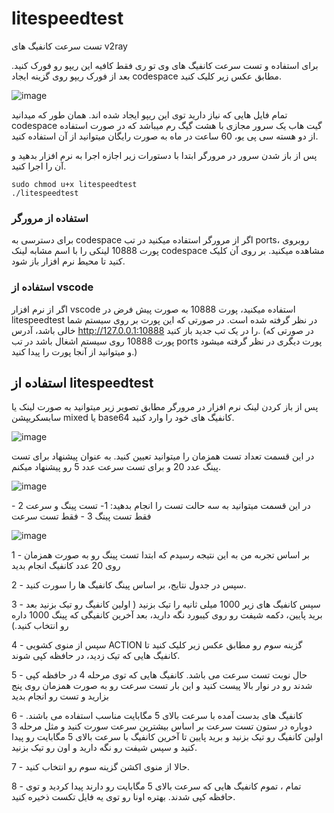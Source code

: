 # litespeedtest
تست سرعت کانفیگ های v2ray

برای استفاده و تست سرعت کانفیگ های وی تو ری فقط کافیه این ریپو رو فورک کنید.
بعد از فورک ریپو روی گزینه ایجاد codespace مطابق عکس زیر کلیک کنید.

![image](https://github.com/user-attachments/assets/1d04bc24-6902-481d-878b-ae4ee723fc70)

تمام فایل هایی که نیاز دارید توی این ریپو ایجاد شده اند.
همان طور که میدانید codespace گیت هاب یک سرور مجازی  با هشت گیگ رم میباشد که در صورت استفاده از دو هسته سی پی یو، 60 ساعت در ماه به صورت رایگان میتوانید از آن استفاده کنید.

پس از باز شدن سرور در مرورگر ابتدا با دستورات زیر اجازه اجرا به نرم افزار بدهید و آن را اجرا کنید.
```shell
sudo chmod u+x litespeedtest
./litespeedtest
```
### استفاده از مرورگر
برای دسترسی به codespace اگر از مرورگر استفاده میکنید در تب ports، روبروی پورت 10888 لینکی را با اسم مشابه لینک codespace مشاهده میکنید. بر روی آن کلیک کنید تا محیط نرم افزار باز شود.
### استفاده از vscode
اگر از نرم افزار vscode استفاده میکنید، پورت 10888 به صورت پیش فرض در litespeedtest در نظر گرفته شده است. در صورتی که این پورت بر روی سیستم شما خالی باشد، آدرس http://127.0.0.1:10888 را در یک تب جدید باز کنید. (در صورتی که پورت 10888 روی سیستم اشغال باشد در تب ports پورت دیگری در نظر گرفته میشود و میتوانید از آنجا پورت را پیدا کنید.)

## استفاده از litespeedtest
پس از باز کردن لینک نرم افزار در مرورگر مطابق تصویر زیر میتوانید به صورت لینک یا سابسکریپشن mixed یا base64 کانفیگ های خود را وارد کنید.

![image](https://github.com/user-attachments/assets/730de964-362f-42d3-ae17-805fc3204c5e)

در این قسمت تعداد تست همزمان را میتوانید تعیین کنید. به عنوان پیشنهاد برای تست پینگ عدد 20 و برای تست سرعت عدد 5 رو پیشنهاد میکنم.

![image](https://github.com/user-attachments/assets/b34bbbfc-d44b-484e-8a23-a2e39a974eec)

در این قسمت میتوانید به سه حالت تست را انجام بدهید:
1- تست پینگ و سرعت
2 - فقط تست پینگ
3 - فقط تست سرعت

![image](https://github.com/user-attachments/assets/9adbc944-e1ed-44a3-9b2c-a4f968b150ac)


1 - بر اساس تجربه من به این نتیجه رسیدم که ابتدا تست پینگ رو به صورت همزمان روی 20 عدد کانفیگ انجام بدید

2 - سپس در جدول نتایج، بر اساس پینگ کانفیگ ها را سورت کنید.

3 - سپس کانفیگ های زیر 1000 میلی ثانیه را تیک بزنید ( اولین کانفیگ رو تیک بزنید بعد برید پایین، دکمه شیفت رو روی کیبورد نگه دارید، بعد آخرین کانفیگی که پینگ 1000 داره رو انتخاب کنید.)

4 - سپس از منوی کشویی ACTION گزینه سوم رو مطابق عکس زیر کلیک کنید تا کانفیگ هایی که تیک زدید، در حافظه کپی شوند.

5 - حال نوبت تست سرعت می باشد. کانفیگ هایی که توی مرحله 4 در حافظه کپی شدند رو در نوار بالا پیست کنید و این بار تست سرعت رو به صورت همزمان روی پنج بزارید و تست رو انجام بدید

6 - کانفیگ های بدست آمده با سرعت بالای 5 مگابایت مناسب استفاده می باشند. دوباره در ستون تست سرعت بر اساس بیشترین سرعت سورت کنید و مثل مرحله 3 اولین کانفیگ رو تیک بزنید و برید پایین تا آخرین کانفیگ با سرعت بالای 5 مگابایت رو پیدا کنید و سپس شیفت رو نگه دارید و اون رو تیک بزنید.

7 - حالا از منوی اکشن گزینه سوم رو انتخاب کنید.

8 - تمام ، تموم کانفیگ هایی که سرعت بالای 5 مگابایت رو دارند پیدا کردید و توی حافظه کپی شدند. بهتره اونا رو توی یه فایل تکست ذخیره کنید.



